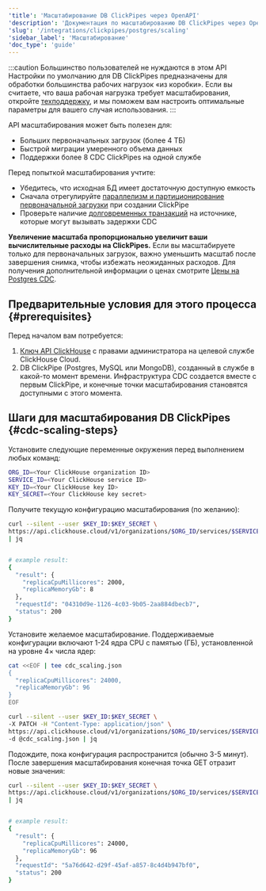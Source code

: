 ```yaml
---
'title': 'Масштабирование DB ClickPipes через OpenAPI'
'description': 'Документация по масштабированию DB ClickPipes через OpenAPI'
'slug': '/integrations/clickpipes/postgres/scaling'
'sidebar_label': 'Масштабирование'
'doc_type': 'guide'
---
```

:::caution Большинство пользователей не нуждаются в этом API
Настройки по умолчанию для DB ClickPipes предназначены для обработки большинства рабочих нагрузок «из коробки». Если вы считаете, что ваша рабочая нагрузка требует масштабирования, откройте [техподдержку](https://clickhouse.com/support/program), и мы поможем вам настроить оптимальные параметры для вашего случая использования.
:::

API масштабирования может быть полезен для:
- Больших первоначальных загрузок (более 4 ТБ)
- Быстрой миграции умеренного объема данных
- Поддержки более 8 CDC ClickPipes на одной службе

Перед попыткой масштабирования учтите:
- Убедитесь, что исходная БД имеет достаточную доступную емкость
- Сначала отрегулируйте [параллелизм и партиционирование первоначальной загрузки](/integrations/clickpipes/postgres/parallel_initial_load) при создании ClickPipe
- Проверьте наличие [долговременных транзакций](/integrations/clickpipes/postgres/sync_control#transactions) на источнике, которые могут вызывать задержки CDC

**Увеличение масштаба пропорционально увеличит ваши вычислительные расходы на ClickPipes.** Если вы масштабируете только для первоначальных загрузок, важно уменьшить масштаб после завершения снимка, чтобы избежать неожиданных расходов. Для получения дополнительной информации о ценах смотрите [Цены на Postgres CDC](/cloud/reference/billing/clickpipes).

## Предварительные условия для этого процесса {#prerequisites}

Перед началом вам потребуется:

1. [Ключ API ClickHouse](/cloud/manage/openapi) с правами администратора на целевой службе ClickHouse Cloud.
2. DB ClickPipe (Postgres, MySQL или MongoDB), созданный в службе в какой-то момент времени. Инфраструктура CDC создается вместе с первым ClickPipe, и конечные точки масштабирования становятся доступными с этого момента.

## Шаги для масштабирования DB ClickPipes {#cdc-scaling-steps}

Установите следующие переменные окружения перед выполнением любых команд:

```bash
ORG_ID=<Your ClickHouse organization ID>
SERVICE_ID=<Your ClickHouse service ID>
KEY_ID=<Your ClickHouse key ID>
KEY_SECRET=<Your ClickHouse key secret>
```

Получите текущую конфигурацию масштабирования (по желанию):

```bash
curl --silent --user $KEY_ID:$KEY_SECRET \
https://api.clickhouse.cloud/v1/organizations/$ORG_ID/services/$SERVICE_ID/clickpipesCdcScaling \
| jq


# example result:
{
  "result": {
    "replicaCpuMillicores": 2000,
    "replicaMemoryGb": 8
  },
  "requestId": "04310d9e-1126-4c03-9b05-2aa884dbecb7",
  "status": 200
}
```

Установите желаемое масштабирование. Поддерживаемые конфигурации включают 1-24 ядра CPU с памятью (ГБ), установленной на уровне 4× числа ядер:

```bash
cat <<EOF | tee cdc_scaling.json
{
  "replicaCpuMillicores": 24000,
  "replicaMemoryGb": 96
}
EOF

curl --silent --user $KEY_ID:$KEY_SECRET \
-X PATCH -H "Content-Type: application/json" \
https://api.clickhouse.cloud/v1/organizations/$ORG_ID/services/$SERVICE_ID/clickpipesCdcScaling \
-d @cdc_scaling.json | jq
```

Подождите, пока конфигурация распространится (обычно 3-5 минут). После завершения масштабирования конечная точка GET отразит новые значения:

```bash
curl --silent --user $KEY_ID:$KEY_SECRET \
https://api.clickhouse.cloud/v1/organizations/$ORG_ID/services/$SERVICE_ID/clickpipesCdcScaling \
| jq


# example result:
{
  "result": {
    "replicaCpuMillicores": 24000,
    "replicaMemoryGb": 96
  },
  "requestId": "5a76d642-d29f-45af-a857-8c4d4b947bf0",
  "status": 200
}
```